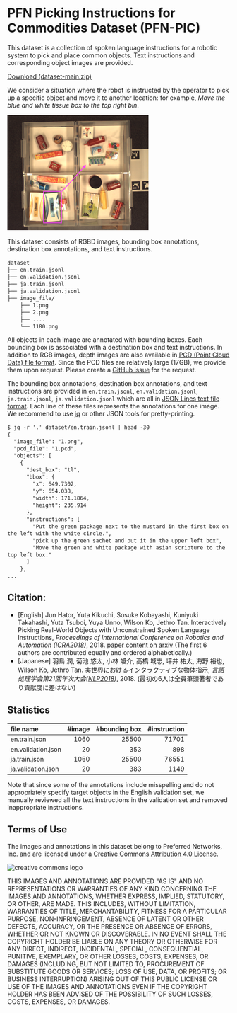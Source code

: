 # PFN Picking Instructions for Commodities Dataset (PFN-PIC)
This dataset is a collection of spoken language instructions for a robotic system to pick and place common objects. Text instructions and corresponding object images are provided.

[Download (dataset-main.zip)](https://preferredjp.box.com/v/pfn-pic-dataset-main)

We consider a situation where the robot is instructed by the operator to pick up a specific object and move it to another location: for example, _Move the blue and white tissue box to the top right bin_.

<img src="example-annotation.png" alt="An example of image" title="An example of image and annotation" width="320" height="260">

This dataset consists of RGBD images, bounding box annotations, destination box annotations, and text instructions.

```
dataset
├── en.train.jsonl
├── en.validation.jsonl
├── ja.train.jsonl
├── ja.validation.jsonl
├── image_file/
    ├── 1.png
    ├── 2.png
    ├── ....
    └── 1180.png
```

All objects in each image are annotated with bounding boxes.
Each bounding box is associated with a destination box and text instructions.
In addition to RGB images, depth images are also available in [PCD (Point Cloud Data) file format](http://pointclouds.org/documentation/tutorials/pcd_file_format.php).  Since the PCD files are relatively large (17GB), we provide them upon request.  Please create a [GitHub issue](https://github.com/pfnet-research/picking-instruction/issues) for the request.

The bounding box annotations, destination box annotations, and text instructions are provided in `en.train.jsonl`, `en.validation.jsonl`, `ja.train.jsonl`, `ja.validation.jsonl` which are all in
[JSON Lines text file format](http://jsonlines.org/).
Each line of these files represents the annotations for one image.  We recommend to use [jq](https://stedolan.github.io/jq/) or other JSON tools for pretty-printing.

```
$ jq -r '.' dataset/en.train.jsonl | head -30
{
  "image_file": "1.png",
  "pcd_file": "1.pcd",
  "objects": [
    {
      "dest_box": "tl",
      "bbox": {
        "x": 649.7302,
        "y": 654.038,
        "width": 171.1864,
        "height": 235.914
      },
      "instructions": [
        "Put the green package next to the mustard in the first box on the left with the white circle.",
        "pick up the green sachet and put it in the upper left box",
        "Move the green and white package with asian scripture to the top left box."
      ]
    },
...
```

## Citation:
* [English] Jun Hator, Yuta Kikuchi, Sosuke Kobayashi, Kuniyuki Takahashi, Yuta Tsuboi, Yuya Unno, Wilson Ko, Jethro Tan. 
Interactively Picking Real-World Objects with Unconstrained Spoken Language Instructions, 
_Proceedings of International Conference on Robotics and Automation ([ICRA2018](https://icra2018.org/))_, 2018.
[paper content on arxiv](https://arxiv.org/abs/1710.06280) 
(The first 6 authors are contributed equally and ordered alphabetically.)
* [Japanese] 羽鳥 潤, 菊池 悠太, 小林 颯介, 高橋 城志, 坪井 祐太, 海野 裕也, Wilson Ko, Jethro Tan. 実世界におけるインタラクティブな物体指示, _言語処理学会第21回年次大会([NLP2018](http://www.anlp.jp/nlp2018/))_, 2018.
(最初の6人は全員筆頭著者であり貢献度に差はない)

## Statistics
| file name | #image | #bounding box | #instruction|
|:---|---:|---:|---:|
|en.train.json| 1060 | 25500 | 71701|
|en.validation.json| 20 | 353| 898 |
|ja.train.json| 1060 | 25500 | 76551 |
|ja.validation.json| 20 | 383 | 1149 |

Note that since some of the annotations include misspelling and do not appropriately specify target objects in the English validation set, we manually reviewed all the text instructions in the validation set and removed inappropriate instructions.

## 

## Terms of Use
The images and annotations in this dataset belong to Preferred Networks, Inc. and 
are licensed under a [Creative Commons Attribution 4.0 License](https://creativecommons.org/licenses/by/4.0/legalcode).

![creative commons logo](https://mirrors.creativecommons.org/presskit/logos/cc.logo.png)

THIS IMAGES AND ANNOTATIONS ARE PROVIDED "AS IS" AND NO REPRESENTATIONS OR WARRANTIES OF ANY KIND CONCERNING THE IMAGES AND ANNOTATIONS, WHETHER EXPRESS, IMPLIED, STATUTORY, OR OTHER, ARE MADE. THIS INCLUDES, WITHOUT LIMITATION, WARRANTIES OF TITLE, MERCHANTABILITY, FITNESS FOR A PARTICULAR PURPOSE, NON-INFRINGEMENT, ABSENCE OF LATENT OR OTHER DEFECTS, ACCURACY, OR THE PRESENCE OR ABSENCE OF ERRORS, WHETHER OR NOT KNOWN OR DISCOVERABLE. 
IN NO EVENT SHALL THE COPYRIGHT HOLDER BE LIABLE ON ANY THEORY OR OTHERWISE FOR ANY DIRECT, INDIRECT, INCIDENTAL, SPECIAL, CONSEQUENTIAL, PUNITIVE, EXEMPLARY, OR OTHER LOSSES, COSTS, EXPENSES, OR DAMAGES (INCLUDING, BUT NOT LIMITED TO, PROCUREMENT OF SUBSTITUTE GOODS OR SERVICES; LOSS OF USE, DATA, OR PROFITS; OR BUSINESS INTERRUPTION) ARISING OUT OF THIS PUBLIC LICENSE OR USE OF THE IMAGES AND ANNOTATIONS EVEN IF THE COPYRIGHT HOLDER HAS BEEN ADVISED OF THE POSSIBILITY OF SUCH LOSSES, COSTS, EXPENSES, OR DAMAGES.

